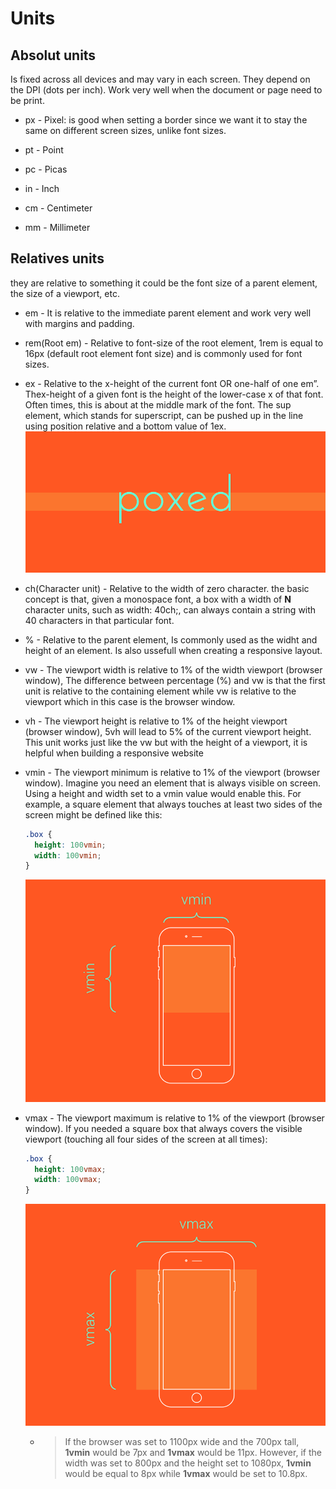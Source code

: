 # Units

## Absolut units

Is fixed across all devices and may vary in each screen. They depend on the DPI (dots per inch). Work very well when the document or page need to be print.

- px - Pixel: is good when setting a border since we want it to stay the same on different screen sizes, unlike font sizes.

- pt - Point
- pc - Picas
- in - Inch
- cm - Centimeter
- mm - Millimeter

## Relatives units

they are relative to something it could be the font size of a parent element, the size of a viewport, etc.

- em - It is relative to the immediate parent element and work very well with margins and padding.
- rem(Root em) - Relative to font-size of the root element, 1rem is equal to 16px (default root element font size) and is commonly used for font sizes.
- ex - Relative to the x-height of the current font OR one-half of one em”. Thex-height of a given font is the height of the lower-case x of that font. Often times, this is about at the middle mark of the font. The sup element, which stands for superscript, can be pushed up in the line using position relative and a bottom value of 1ex.
  ![ex](assets/x2-1.png)

- ch(Character unit) - Relative to the width of zero character. the basic concept is that, given a monospace font, a box with a width of **N** character units, such as width: 40ch;, can always contain a string with 40 characters in that particular font.
- % - Relative to the parent element, Is commonly used as the widht and height of an element. Is also ussefull when creating a responsive layout.
- vw - The viewport width is relative to 1% of the width viewport (browser window), The difference between percentage (%) and vw is that the first unit is relative to the containing element while vw is relative to the viewport which in this case is the browser window.
- vh - The viewport height is relative to 1% of the height viewport (browser window), 5vh will lead to 5% of the current viewport height. This unit works just like the vw but with the height of a viewport, it is helpful when building a responsive website
- vmin - The viewport minimum is relative to 1% of the viewport (browser window). Imagine you need an element that is always visible on screen. Using a height and width set to a vmin value would enable this. For example, a square element that always touches at least two sides of the screen might be defined like this:
  ```css
  .box {
    height: 100vmin;
    width: 100vmin;
  }
  ```
  ![vmin](assets/vmin-1.png)
- vmax - The viewport maximum is relative to 1% of the viewport (browser window). If you needed a square box that always covers the visible viewport (touching all four sides of the screen at all times):
  ```css
  .box {
    height: 100vmax;
    width: 100vmax;
  }
  ```
  ![vmax](assets/vmax-1.png)
  - > If the browser was set to 1100px wide and the 700px tall, **1vmin** would be 7px and **1vmax** would be 11px. However, if the width was set to 800px and the height set to 1080px, **1vmin** would be equal to 8px while **1vmax** would be set to 10.8px.
